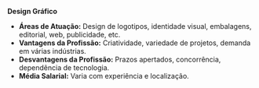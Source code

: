 **Design Gráfico**
- **Áreas de Atuação:** Design de logotipos, identidade visual, embalagens, editorial, web, publicidade, etc.
- **Vantagens da Profissão:** Criatividade, variedade de projetos, demanda em várias indústrias.
- **Desvantagens da Profissão:** Prazos apertados, concorrência, dependência de tecnologia.
- **Média Salarial:** Varia com experiência e localização.
